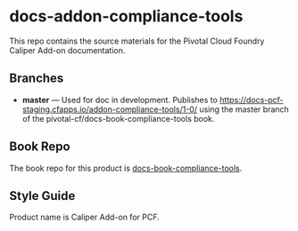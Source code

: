 # docs-addon-compliance-tools

This repo contains the source materials for the Pivotal Cloud Foundry Caliper Add-on documentation.

## Branches 

* **master** — Used for doc in development. 
               Publishes to https://docs-pcf-staging.cfapps.io/addon-compliance-tools/1-0/ using the 
               master branch of the pivotal-cf/docs-book-compliance-tools book.
               
## Book Repo

The book repo for this product is [docs-book-compliance-tools](https://github.com/pivotal-cf/docs-book-compliance-tools).

## Style Guide

Product name is Caliper Add-on for PCF.